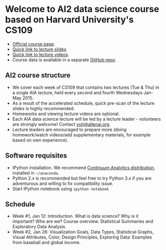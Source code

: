 # Welcome to AI2 data science course based on Harvard University's CS109

- [Official course page](http://cs109.github.io/2014).
- [Quick link to lecture slides](http://cs109.github.io/2014/pages/schedule.html)
- [Quick link to lecture videos](http://cm.dce.harvard.edu/2015/01/14328/publicationListing.shtml).
- Course data is available in a separate [GitHub repo](https://github.com/cs109/2014_data).

## AI2 course structure

- We cover each week of CS109 that contains two lectures (Tue & Thu) in a single AIA lecture, held every second and fourth Wednesdays Jan-May 2015.
- As a result of the accelerated schedule, quick pre-scan of the lecture slides is highly recommended.
- Homeworks and viewing lecture videos are optional.
- Each AIA data science lecture will be led by a lecture leader - volunteers are strongly welcome! Contact vuh@allenai.org.
- Lecture leaders are encouraged to prepare more (doing homework/watch videos/add supplementary materials, for example based on own experience).

## Software requisites

- IPython installation. We recommend [Continuum Analytics distribution](https://store.continuum.io/cshop/anaconda/), installed in `~/anaconda`.
- Python 2.x is recommended but feel free to try Python 3.x if you are adventurous and willing to fix compatibility issue. 
- Start IPython notebook using `ipython notebook`

## Schedule

- Week #1, Jan 12: Introduction. What is data science? Why is it important? Who are we? Course overview. Statistical Summaries and Exploratory Data Analysis.
- Week #2, Jan 26: Visualization Goals, Data Types, Statistical Graphs, Visual Attributes, Color, Design Principles, Exploring Data: Examples from baseball and global income. 
